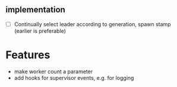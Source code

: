 ## implementation

- [ ] Continually select leader according to generation, spawn stamp  
  (earlier is preferable)

# Features

- make worker count a parameter
- add hooks for supervisor events, e.g. for logging
